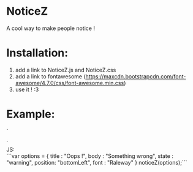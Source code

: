 # NoticeZ
A cool way to make people notice !

# Installation:
1. add a link to NoticeZ.js and NoticeZ.css
2. add a link to fontawesome (https://maxcdn.bootstrapcdn.com/font-awesome/4.7.0/css/font-awesome.min.css)
3. use it ! :3 <br>

# Example:<br>
  `<link rel="stylesheet" href="NoticeZ.css">
   <link rel="stylesheet" href="https://cdnjs.cloudflare.com/ajax/libs/animate.css/3.5.2/animate.css"> <!--This link is optional-->
   <link href="https://fonts.googleapis.com/css?family=Coiny|Raleway|Montserrat" rel="stylesheet">
   <link rel="stylesheet" href="https://maxcdn.bootstrapcdn.com/font-awesome/4.7.0/css/font-awesome.min.css">`<br>
  JS:<br>
```var options = {
	title : "Oops !",
	body  : "Something wrong",
	state : "warning",
	position: "bottomLeft",
	font  : "Raleway"
}
noticeZ(options);```
